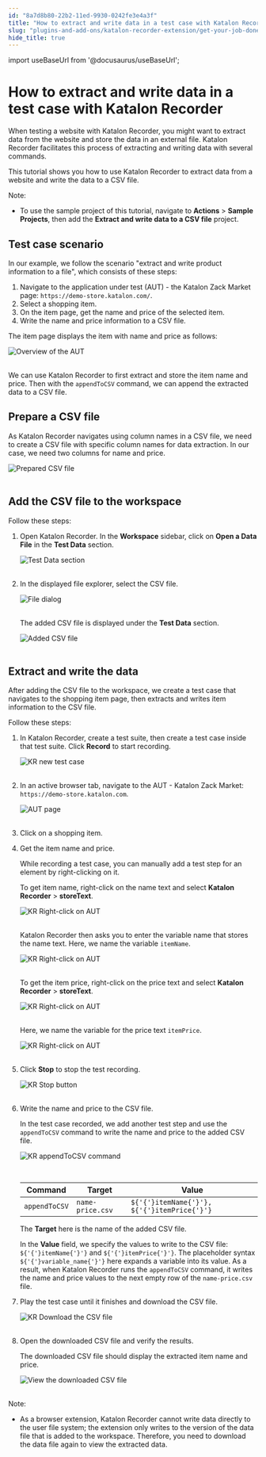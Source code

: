 ```yaml
---
id: "8a7d8b80-22b2-11ed-9930-0242fe3e4a3f"
title: "How to extract and write data in a test case with Katalon Recorder"
slug: "plugins-and-add-ons/katalon-recorder-extension/get-your-job-done/automate-scenarios/how-to-extract-and-write-data-in-a-test-case-with-katalon-recorder"
hide_title: true
---
```

import useBaseUrl from '@docusaurus/useBaseUrl';


# <a id="id" class="anchor_top_offset"/><a id="ariaid-title1" class="anchor_top_offset"/>How to extract and write data in a test case with <span xmlns="http://www.w3.org/1999/xhtml" className="ph">Katalon Recorder</span> 

<p xmlns="http://www.w3.org/1999/xhtml" className="p">When testing a website with Katalon Recorder, you might want to   extract data from the website and store the data in an external   file. Katalon Recorder facilitates this process of extracting and   writing data with several commands.</p> 
<p xmlns="http://www.w3.org/1999/xhtml" className="p">This tutorial shows you how to use Katalon Recorder to extract   data from a website and write the data to a CSV file.</p> 
<div xmlns="http://www.w3.org/1999/xhtml" className="note note note_note"><span className="note__title">Note:</span> 
  <ul className="ul"><li className="li">To use the sample project of this tutorial, navigate to
      <strong className="ph b">Actions</strong> &gt; <strong className="ph b">Sample Projects</strong>,
      then add the <strong className="ph b">Extract and write data to a CSV file</strong>
      project.</li></ul>
</div>

## <a id="id_1" class="anchor_top_offset"/>Test case scenario

<p xmlns="http://www.w3.org/1999/xhtml" className="p">In our example, we follow the scenario "extract and write product information to a file", which consists of these steps:</p> 
<ol xmlns="http://www.w3.org/1999/xhtml" className="ol"><li className="li">Navigate to the application under test (AUT) - the Katalon Zack Market page: <code className="ph codeph">https://demo-store.katalon.com/</code>.</li><li className="li">Select a shopping item.</li><li className="li">On the item page, get the name and price of the selected item.</li><li className="li">Write the name and price information to a CSV file.</li></ol> 
<p xmlns="http://www.w3.org/1999/xhtml" className="p">The item page displays the item with name and price as follows:</p> 
<p xmlns="http://www.w3.org/1999/xhtml" className="p"> <img className="image" src={useBaseUrl("https://github.com/katalon-studio/docs-images/raw/master/katalon-recorder/docs/write-and-extract-data/AUT-overview.png")} alt="Overview of the AUT" /><br /><br /> </p> 
<p xmlns="http://www.w3.org/1999/xhtml" className="p">We can use Katalon Recorder to first extract and store the item name and price. Then with the <code className="ph codeph">appendToCSV</code> command, we can append the extracted data to a CSV file.</p> 

## <a id="id_2" class="anchor_top_offset"/>Prepare a CSV file

<p xmlns="http://www.w3.org/1999/xhtml" className="p">As Katalon Recorder navigates using column names in a CSV file, we need to create a CSV file with specific column names for data extraction. In our case, we need two columns for name and price.</p> 
<p xmlns="http://www.w3.org/1999/xhtml" className="p"> <img className="image" src={useBaseUrl("https://github.com/katalon-studio/docs-images/raw/master/katalon-recorder/docs/write-and-extract-data/KR-Sample-CSV.png")} alt="Prepared CSV file" /><br /><br /> </p> 

## <a id="id_3" class="anchor_top_offset"/>Add the CSV file to the workspace

<p xmlns="http://www.w3.org/1999/xhtml" className="p">Follow these steps:</p> 
<ol xmlns="http://www.w3.org/1999/xhtml" className="ol"><li className="li">     <p className="p">Open Katalon Recorder. In the <strong className="ph b">Workspace</strong> sidebar, click on <strong className="ph b">Open a Data File</strong> in the <strong className="ph b">Test Data</strong> section.</p>     <p className="p"> <img className="image" src={useBaseUrl("https://github.com/katalon-studio/docs-images/raw/master/katalon-recorder/docs/write-and-extract-data/KR-5.8.0-Add-test-data.png")} alt="Test Data section" /><br /><br />     </p>   </li><li className="li">     <p className="p">In the displayed file explorer, select the CSV file.</p>     <p className="p"> <img className="image" src={useBaseUrl("https://github.com/katalon-studio/docs-images/raw/master/katalon-recorder/docs/write-and-extract-data/KR-5.8.0-file-explorer.png")} alt="File dialog" /><br /><br />     </p>     <p className="p">The added CSV file is displayed under the <strong className="ph b">Test Data</strong> section.</p>     <p className="p"> <img className="image" src={useBaseUrl("https://github.com/katalon-studio/docs-images/raw/master/katalon-recorder/docs/write-and-extract-data/KR-5.8.0-Added-test-data.png")} alt="Added CSV file" /><br /><br />     </p>   </li></ol> 

## <a id="id_4" class="anchor_top_offset"/>Extract and write the data

<p xmlns="http://www.w3.org/1999/xhtml" className="p">After adding the CSV file to the workspace, we create a test case that navigates to the shopping item page, then extracts and writes item information to the CSV file.</p> 
<p xmlns="http://www.w3.org/1999/xhtml" className="p">Follow these steps:</p> 
<ol xmlns="http://www.w3.org/1999/xhtml" className="ol"><li className="li">     <p className="p">In Katalon Recorder, create a test suite, then create a test case inside that test suite. Click <strong className="ph b">Record</strong> to start recording.</p>     <p className="p"> <img className="image" src={useBaseUrl("https://github.com/katalon-studio/docs-images/raw/master/katalon-recorder/docs/write-and-extract-data/KR-5.8.0-New-test-case.png")} alt="KR new test case" /><br /><br />     </p>   </li><li className="li">     <p className="p">In an active browser tab, navigate to the AUT - Katalon Zack Market: <code className="ph codeph">https://demo-store.katalon.com</code>.</p>     <p className="p"> <img className="image" src={useBaseUrl("https://github.com/katalon-studio/docs-images/raw/master/katalon-recorder/docs/write-and-extract-data/KR-5.8.0-AUT-page.png")} alt="AUT page" /><br /><br />     </p>   </li><li className="li">     <p className="p">Click on a shopping item.</p>   </li><li className="li">     <p className="p">Get the item name and price.</p>     <p className="p">While recording a test case, you can manually add a test step for an element by right-clicking on it.</p>     <p className="p">To get item name, right-click on the name text and select <strong className="ph b">Katalon Recorder</strong> &gt; <strong className="ph b">storeText</strong>.</p>     <p className="p"> <img className="image" src={useBaseUrl("https://github.com/katalon-studio/docs-images/raw/master/katalon-recorder/docs/write-and-extract-data/KR-5.8.0-right-click-store-text-cropped.png")} alt="KR Right-click on AUT" /><br /><br />     </p>     <p className="p">Katalon Recorder then asks you to enter the variable name that stores the name text. Here, we name the variable <code className="ph codeph">itemName</code>.</p>     <p className="p"> <img className="image" src={useBaseUrl("https://github.com/katalon-studio/docs-images/raw/master/katalon-recorder/docs/write-and-extract-data/KR-5.8.0-Enter-variable-name-for-item-name.png")} alt="KR Right-click on AUT" /><br /><br />     </p>     <p className="p">To get the item price, right-click on the price text and select <strong className="ph b">Katalon Recorder</strong> &gt; <strong className="ph b">storeText</strong>.</p>     <p className="p"> <img className="image" src={useBaseUrl("https://github.com/katalon-studio/docs-images/raw/master/katalon-recorder/docs/write-and-extract-data/KR-5.8.0-right-lick-store-text-item-price-cropped.png")} alt="KR Right-click on AUT" /><br /><br />     </p>     <p className="p">Here, we name the variable for the price text <code className="ph codeph">itemPrice</code>.</p>     <p className="p"> <img className="image" src={useBaseUrl("https://github.com/katalon-studio/docs-images/raw/master/katalon-recorder/docs/write-and-extract-data/KR-5.8.0-Enter-variable-name-for-item-price.png")} alt="KR Right-click on AUT" /><br /><br />     </p>   </li><li className="li">     <p className="p">Click <strong className="ph b">Stop</strong> to stop the test recording.</p>     <p className="p"> <img className="image" src={useBaseUrl("https://github.com/katalon-studio/docs-images/raw/master/katalon-recorder/docs/write-and-extract-data/KR-5.8.0-stop-button.png")} alt="KR Stop button" /><br /><br />     </p>   </li><li className="li">     <p className="p">Write the name and price to the CSV file.</p>     <p className="p">In the test case recorded, we add another test step and use the <code className="ph codeph">appendToCSV</code> command to write the name and price to the added CSV file.</p>     <p className="p"> <img className="image" src={useBaseUrl("https://github.com/katalon-studio/docs-images/raw/master/katalon-recorder/docs/write-and-extract-data/KR-5.8.0-appendToCSV-command.png")} alt="KR appendToCSV command" /><br /><br />     </p>     <table className="table anchor_top_offset" id="id_4__1bfae74f-66e0-4f87-9ef8-bc6f6a01e8e8"><caption /><thead className="thead"><tr className><th className="entry anchor_top_offset" id="id_4__1bfae74f-66e0-4f87-9ef8-bc6f6a01e8e8__entry__1">Command</th><th className="entry anchor_top_offset" id="id_4__1bfae74f-66e0-4f87-9ef8-bc6f6a01e8e8__entry__2">Target</th><th className="entry anchor_top_offset" id="id_4__1bfae74f-66e0-4f87-9ef8-bc6f6a01e8e8__entry__3">Value</th></tr></thead><tbody className="tbody"><tr className><td className="entry" headers="id_4__1bfae74f-66e0-4f87-9ef8-bc6f6a01e8e8__entry__1 id_4__1bfae74f-66e0-4f87-9ef8-bc6f6a01e8e8__entry__2 id_4__1bfae74f-66e0-4f87-9ef8-bc6f6a01e8e8__entry__3 "> <code className="ph codeph">appendToCSV</code>           </td><td className="entry" headers="id_4__1bfae74f-66e0-4f87-9ef8-bc6f6a01e8e8__entry__1 id_4__1bfae74f-66e0-4f87-9ef8-bc6f6a01e8e8__entry__2 id_4__1bfae74f-66e0-4f87-9ef8-bc6f6a01e8e8__entry__3 "> <code className="ph codeph">name-price.csv</code>           </td><td className="entry" headers="id_4__1bfae74f-66e0-4f87-9ef8-bc6f6a01e8e8__entry__1 id_4__1bfae74f-66e0-4f87-9ef8-bc6f6a01e8e8__entry__2 id_4__1bfae74f-66e0-4f87-9ef8-bc6f6a01e8e8__entry__3 "> <code className="ph codeph">${'{'}itemName{'}'}, ${'{'}itemPrice{'}'}</code>           </td></tr></tbody></table>     <p className="p">The <strong className="ph b">Target</strong> here is the name of the added CSV file.</p>     <p className="p">In the <strong className="ph b">Value</strong> field, we specify the values to write to the CSV file: <code className="ph codeph">${'{'}itemName{'}'}</code> and <code className="ph codeph">${'{'}itemPrice{'}'}</code>. The placeholder syntax <code className="ph codeph">${'{'}variable_name{'}'}</code> here expands a variable into its value. As a result, when Katalon Recorder runs the <code className="ph codeph">appendToCSV</code> command, it writes the name and price values to the next empty row of the <code className="ph codeph">name-price.csv</code> file.</p>   </li><li className="li">     <p className="p">Play the test case until it finishes and download the CSV file.</p>     <p className="p"> <img className="image" src={useBaseUrl("https://github.com/katalon-studio/docs-images/raw/master/katalon-recorder/docs/write-and-extract-data/KR-5.8.0-click-download-test-data.png")} alt="KR Download the CSV file" /><br /><br />     </p>   </li><li className="li">     <p className="p">Open the downloaded CSV file and verify the results.</p>     <p className="p">The downloaded CSV file should display the extracted item name and price.</p>     <p className="p"> <img className="image" src={useBaseUrl("https://github.com/katalon-studio/docs-images/raw/master/katalon-recorder/docs/write-and-extract-data/Downloaded-CSV.png")} alt="View the downloaded CSV file" /><br /><br />     </p>   </li></ol> 
<div xmlns="http://www.w3.org/1999/xhtml" className="note note note_note"><span className="note__title">Note:</span> 
  <ul className="ul"><li className="li">As a browser extension, Katalon Recorder cannot write data directly to the user file system; the extension only writes to the version of the data file that is added to the workspace. Therefore, you need to download the data file again to view the extracted data.</li></ul>
</div>
